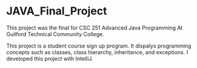 # JAVA_Final_Project
This project was the final for CSC 251 Advanced Java Programming At Guilford Technical Community College.

This project is a student course sign up program.  It dispalys programming concepts such as classes, class hierarchy, inheritance, and exceptions.  I developed this project with IntelliJ.
